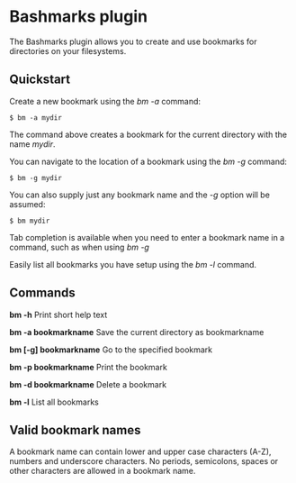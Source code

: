 # Bashmarks plugin

The Bashmarks plugin allows you to create and use bookmarks for directories on your filesystems. 

## Quickstart

Create a new bookmark using the *bm -a* command:

`$ bm -a mydir`

The command above creates a bookmark for the current directory with the name *mydir*. 

You can navigate to the location of a bookmark using the *bm -g* command: 

`$ bm -g mydir`

You can also supply just any bookmark name and the *-g* option will be assumed:

`$ bm mydir`

Tab completion is available when you need to enter a bookmark name in a command, such as when using *bm -g*

Easily list all bookmarks you have setup using the *bm -l* command.  

## Commands

**bm -h** Print short help text

**bm -a bookmarkname** Save the current directory as bookmarkname

**bm [-g] bookmarkname** Go to the specified bookmark

**bm -p bookmarkname** Print the bookmark 

**bm -d bookmarkname** Delete a bookmark

**bm -l** List all bookmarks

## Valid bookmark names

A bookmark name can contain lower and upper case characters (A-Z), numbers and underscore characters. No periods, semicolons, spaces or other characters are allowed in a bookmark name.
